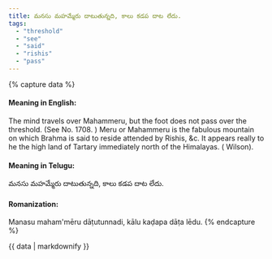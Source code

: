 ```yaml
---
title: మనసు మహమ్మేరు దాటుతున్నది, కాలు కడప దాట లేదు.
tags:
  - "threshold"
  - "see"
  - "said"
  - "rishis"
  - "pass"
---
```


{% capture data %}
#### Meaning in English:
The mind travels over Mahammeru, but the foot does not pass over the threshold.
(See No. 1708. )
Meru or Mahammeru is the fabulous mountain on which Brahma is said to reside attended by Rishis, &c. It appears really to he the high land of Tartary immediately north of the Himalayas. ( Wilson).

#### Meaning in Telugu:
మనసు మహమ్మేరు దాటుతున్నది, కాలు కడప దాట లేదు.

#### Romanization:
Manasu maham'mēru dāṭutunnadi, kālu kaḍapa dāṭa lēdu.
{% endcapture %}

{{ data | markdownify }}

